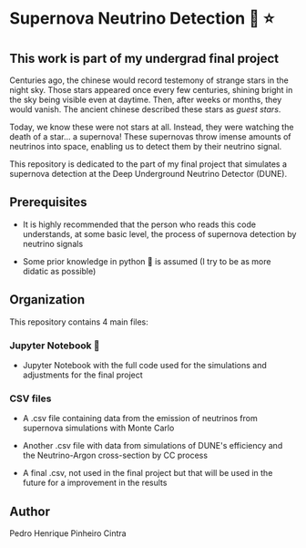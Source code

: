 # Supernova Neutrino Detection :telescope: :star:

## This work is part of my undergrad final project
Centuries ago, the chinese would record testemony of strange stars in the night sky. Those stars appeared once every few centuries, shining bright in the sky
being visible even at daytime. Then, after weeks or months, they would vanish. The ancient chinese described these stars as *guest stars*.

Today, we know these were not stars at all. Instead, they were watching the death of a star... a supernova! These supernovas throw imense amounts of neutrinos
into space, enabling us to detect them by their neutrino signal.

This repository is dedicated to the part of my final project that simulates a supernova detection at the Deep Underground Neutrino Detector (DUNE).

## Prerequisites

* It is highly recommended that the person who reads this code understands, at some basic level, the process of supernova detection by neutrino signals

* Some prior knowledge in python :snake: is assumed (I try to be as more didatic as possible)

## Organization

This repository contains 4 main files:


### Jupyter Notebook :notebook:

* Jupyter Notebook with the full code used for the simulations and adjustments for the final project

### CSV files

* A .csv file containing data from the emission of neutrinos from supernova simulations with Monte Carlo

* Another .csv file with data from simulations of DUNE's efficiency and the Neutrino-Argon cross-section by CC process

* A final .csv, not used in the final project but that will be used in the future for a improvement in the results

## Author
Pedro Henrique Pinheiro Cintra
